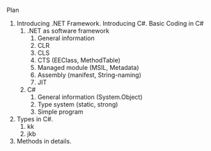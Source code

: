 Plan

1. Introducing .NET Framework. Introducing C#. Basic Coding in C#
    1. .NET as software framework
        1. General information
        2. CLR
        3. CLS
        4. CTS (EEClass, MethodTable)
        5. Managed module (MSIL, Metadata)
        6. Assembly (manifest, String-naming)
        7. JIT
    2. C#
        1. General information (System.Object)
        2. Type system (static, strong)
        3. Simple program
2. Types in C#.
    1. kk
    2. jkb
3. Methods in details.
